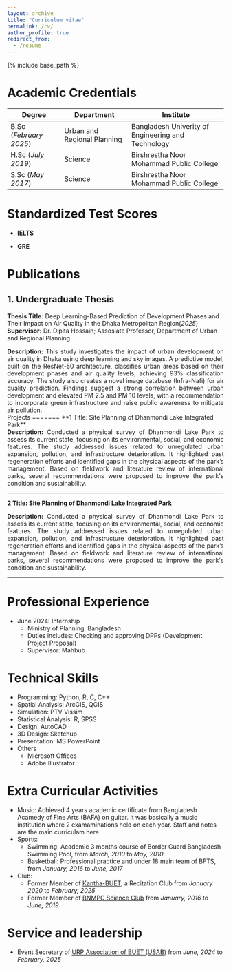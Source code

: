 ```yaml
---
layout: archive
title: "Curriculum vitae"
permalink: /cv/
author_profile: true
redirect_from:
  - /resume
---
```


{% include base_path %}

Academic Credentials
======      		

| Degree                 | Department                                           |  Institute                                         |
| -----------------------| -----------------------------------------------------| ---------------------------------------------------|
| B.Sc (_February 2025_) |Urban and Regional Planning                           | Bangladesh Univerity of Engineering and Technology |
| H.Sc (_July 2019_)     | Science                                              | Birshrestha Noor Mohammad Public College           |
| S.Sc (_May 2017_)      | Science                                              | Birshrestha Noor Mohammad Public College           |




Standardized Test Scores
======
- **IELTS**
  
- **GRE**


Publications
=======
## 1. Undergraduate Thesis
**Thesis Title:** Deep Learning-Based Prediction of Development Phases and Their Impact on Air Quality in the Dhaka Metropolitan Region(_2025_)   
**Supervisor:** Dr. Dipita Hossain; Assosiate Professor, Department of Urban and Regional Planning  
   <div style="text-align: justify;">
     <b>Description:</b> This study investigates the impact of urban development on air quality in Dhaka using deep learning and sky images. A predictive model, built on the ResNet-50 architecture, classifies urban areas based on their development phases and air quality levels, achieving 93% classification accuracy. The study also creates a novel image database (Infra-Nafi) for air quality prediction. Findings suggest a strong correlation between urban development and elevated PM 2.5 and PM 10 levels, with a recommendation to incorporate green infrastructure and raise public awareness to mitigate air pollution.
   </div> 
Projects
=======
**1 Title: Site Planning of Dhanmondi Lake Integrated Park**
   <div style="text-align: justify;">
     <b>Description:</b> Conducted a physical survey of Dhanmondi Lake Park to assess its current state, focusing on its environmental, social, and economic features. The study addressed issues related to
     unregulated urban expansion, pollution, and infrastructure deterioration. It highlighted past regeneration efforts and identified gaps in the physical aspects of the park’s management. Based on fieldwork and
     literature review of international parks, several recommendations were proposed to improve the park's condition and sustainability.
   </div>  
   
------------------------------- 
  
**2 Title: Site Planning of Dhanmondi Lake Integrated Park**
   <div style="text-align: justify;">
     <b>Description:</b> Conducted a physical survey of Dhanmondi Lake Park to assess its current state, focusing on its environmental, social, and economic features. The study addressed issues related to
     unregulated urban expansion, pollution, and infrastructure deterioration. It highlighted past regeneration efforts and identified gaps in the physical aspects of the park’s management. Based on fieldwork and
     literature review of international parks, several recommendations were proposed to improve the park's condition and sustainability.
   </div>  

------------------------------- 

Professional Experience
======
* June 2024: Internship
  * Ministry of Planning, Bangladesh
  * Duties includes: Checking and approving DPPs (Development Project Proposal)
  * Supervisor: Mahbub

Technical Skills
======
* Programming: Python, R, C, C++
* Spatial Analysis: ArcGIS, QGIS
* Simulation: PTV Vissim
* Statistical Analysis: R, SPSS
* Design: AutoCAD
* 3D Design: Sketchup
* Presentation: MS PowerPoint
* Others
  * Microsoft Offices
  * Adobe Illustrator

Extra Curricular Activities
======
* Music:  Achieved 4 years academic certificate from Bangladesh Acamedy of Fine Arts (BAFA) on guitar.
    It was basically a music institution where 2 examaminations held on each year. Staff and notes are the
    main curriculam here.
* Sports:
    * Swimming: Academic 3 months course of Border Guard Bangladesh Swimming Pool, from _March, 2010_ to _May, 2010_
    * Basketball: Professional practice and under 18 main team of BFTS, from _January, 2016_ to _June, 2017_
* Club:  
   * Former Member of [Kantha-BUET](https://www.facebook.com/groups/142258032505802), a Recitation Club from _January 2020_ to _February, 2025_
   * Former Member of [BNMPC Science Club](https://www.facebook.com/bnmpc.science.club) from _January, 2016_ to _June, 2019_

Service and leadership
======
* Event Secretary of [URP Association of BUET (USAB)](https://www.facebook.com/groups/43813318108) from _June, 2024_ to _February, 2025_
